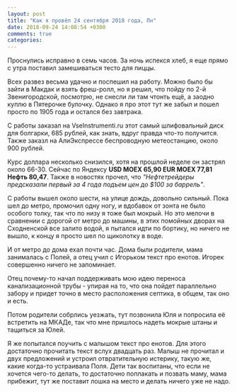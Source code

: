 ```yaml
---
layout: post
title: "Как я провёл 24 сентября 2018 года, Пн"
date: 2018-09-24 14:08:54 +0300
comments: true
categories: 
---
```

Проснулись исправно в семь часов. За ночь испекся хлеб, я еще прямо с утра поставил замешиваться тесто для пиццы.

Всех развез весьма удачно и поспешил на работу. Можно было бы зайти в Макдак и взять фреш-ролл, но я решил, что пойду по 2-й Звенигородской, посмотрю, не снесли ли там чтонть ещё, а заодно куплю в Пятерочке булочку. Однако я про этот тут же забыл и пошел просто по 1905 года и остался без завтрака.

С работы заказал на VseInstrumenti.ru этот самый шлифовальный диск для болгарки, 685 рублей, как знать, вдруг правда что-то получится. Также заказл на АлиЭкспрессе беспроводную метеостанцию, около 900 рублей.

Курс доллара несколько снизился, хотя на прошлой неделе он застрял около 66-30. Сейчас по Яндексу **USD MOEX 65,90 EUR MOEX 77,81 Нефть
80,47**. Также в новостях прочел, что *"Нефтетрейдеры предсказали первый за 4 года подъем цен до $100 за баррель"*.

С работы вышел около шести, на улице дождь, довольно сильный. Пока шел до метро, промочил одну ногу, и вдобавок от зонта не было особого толку, так что по низу я тоже был мокрый. Но это мелочи в сравнении с дорогой от метро до машины, в этих помойных дворах на Сходненской все залито водой, я пытался идти по бортику, но ничего не вышло, к концу я просто шел по щиколотку в воде. 

И от метро до дома ехал почти час. Дома были родители, мама занималась с Полей, а отец учил с Игорьком текст про енотов. Игорек совершенно ничего не запоминает. 

Отец почему-то начал поддерживать мою идею переноса канализационной трубы - упирая на то, что она пойдет параллельно забору и придет точно в место расположения септика, в общем, так оно и есть.

Потом родители собрлись уезжать, тут позвонила Юля и попросила её встретить на МКАДе, так что мне пришлось надеть мокрые штаны и тащиться за Юлей. 

Я же попытался поучить с малышом текст про енотов. Для этого достаточно прочитать текст вслух двадцать раз. Малыш не прочитал и двух предложений и устроил отвратительную истерику, такую же, какие когда-то устраивала Поля. Дети так воспитаны, что если не хочется чего-то делать, то достаточно поплакать и позвать маму, мама прибежит, тут же поставит лошка на место и делать ничего уже не надо.